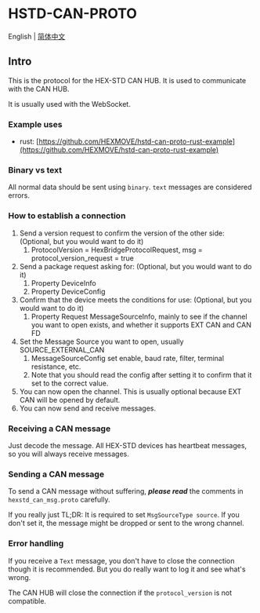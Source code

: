 # HSTD-CAN-PROTO

English | [简体中文](README_CN.md)

## Intro

This is the protocol for the HEX-STD CAN HUB. It is used to communicate with the CAN HUB.

It is usually used with the WebSocket. 

### Example uses

- rust: [https://github.com/HEXMOVE/hstd-can-proto-rust-example](https://github.com/HEXMOVE/hstd-can-proto-rust-example)

### Binary vs text

All normal data should be sent using `binary`. `text` messages are considered errors.

### How to establish a connection

1. Send a version request to confirm the version of the other side: (Optional, but you would want to do it)
   1. ProtocolVersion = HexBridgeProtocolRequest, msg = protocol_version_request = true
2. Send a package request asking for: (Optional, but you would want to do it)
   1. Property DeviceInfo
   2. Property DeviceConfig
3. Confirm that the device meets the conditions for use: (Optional, but you would want to do it)
   1. Property Request MessageSourceInfo, mainly to see if the channel you want to open exists, and whether it supports EXT CAN and CAN FD
4. Set the Message Source you want to open, usually SOURCE_EXTERNAL_CAN
   1. MessageSourceConfig set enable, baud rate, filter, terminal resistance, etc.
   2. Note that you should read the config after setting it to confirm that it set to the correct value.
5. You can now open the channel. This is usually optional because EXT CAN will be opened by default.
6. You can now send and receive messages.

### Receiving a CAN message

Just decode the message. All HEX-STD devices has heartbeat messages, so you will always receive messages.

### Sending a CAN message

To send a CAN message without suffering, ***please read*** the comments in `hexstd_can_msg.proto` carefully.

If you really just TL;DR: It is required to set `MsgSourceType source`. If you don't set it, the message might be dropped or sent to the wrong channel.

### Error handling

If you receive a `Text` message, you don't have to close the connection though it is recommended. But you do really want to log it and see what's wrong.

The CAN HUB will close the connection if the `protocol_version` is not compatible.
